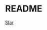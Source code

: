 # README

<!-- Place this tag where you want the button to render. -->
<a class="github-button" href="https://github.com/jaeyounkim/models-wiki" data-icon="octicon-star" data-show-count="true" aria-label="Star jaeyounkim/models-wiki on GitHub">Star</a>
